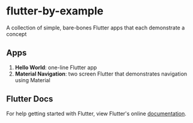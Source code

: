 # flutter-by-example
A collection of simple, bare-bones Flutter apps that each demonstrate a concept

## Apps

1. __Hello World__: one-line Flutter app
2. __Material Navigation__: two screen Flutter that demonstrates navigation using Material

## Flutter Docs

For help getting started with Flutter, view Flutter's online
[documentation](http://flutter.io/).
